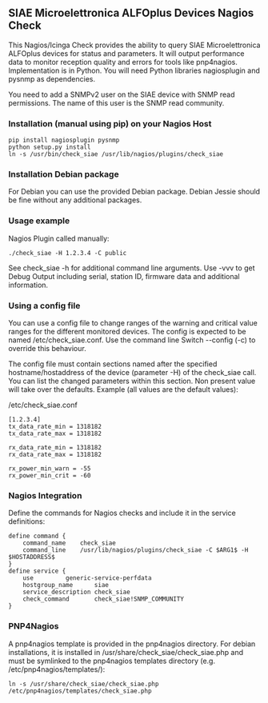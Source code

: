 ## SIAE Microelettronica ALFOplus Devices Nagios Check

This Nagios/Icinga Check provides the ability to query SIAE Microelettronica ALFOplus devices for status and parameters. It will output performance data to monitor reception quality and errors for tools like pnp4nagios.
Implementation is in Python. You will need Python libraries nagiosplugin and pysnmp as dependencies.

You need to add a SNMPv2 user on the SIAE device with SNMP read permissions. The name of this user is the SNMP read community. 

### Installation (manual using pip) on your Nagios Host
```
pip install nagiosplugin pysnmp
python setup.py install
ln -s /usr/bin/check_siae /usr/lib/nagios/plugins/check_siae
```

### Installation Debian package

For Debian you can use the provided Debian package. Debian Jessie should be fine without any additional packages. 


### Usage example

Nagios Plugin called manually:

```
./check_siae -H 1.2.3.4 -C public
```

See check_siae -h for additional command line arguments. Use -vvv to get Debug Output including serial, station ID, firmware data and additional information.


### Using a config file

You can use a config file to change ranges of the warning and critical value ranges for the different monitored devices. The config is expected to be named /etc/check_siae.conf.
Use the command line Switch --config (-c) to override this behaviour.

The config file must contain sections named after the specified hostname/hostaddress of the device (parameter -H) of the check_siae call. You can list the changed parameters within this section. Non present value will take over the defaults. Example (all values are the default values):

/etc/check_siae.conf
```
[1.2.3.4]
tx_data_rate_min = 1318182
tx_data_rate_max = 1318182

rx_data_rate_min = 1318182
rx_data_rate_max = 1318182

rx_power_min_warn = -55
rx_power_min_crit = -60
```


### Nagios Integration

Define the commands for Nagios checks and include it in the service definitions:

```
define command {
	command_name	check_siae
	command_line	/usr/lib/nagios/plugins/check_siae -C $ARG1$ -H $HOSTADDRESS$
}
define service {
	use			generic-service-perfdata
	hostgroup_name		siae
	service_description	check_siae
	check_command		check_siae!SNMP_COMMUNITY
}
```

### PNP4Nagios

A pnp4nagios template is provided in the pnp4nagios directory. For debian installations, it is installed in /usr/share/check_siae/check_siae.php and must be symlinked to the pnp4nagios templates directory (e.g. /etc/pnp4nagios/templates/):

```
ln -s /usr/share/check_siae/check_siae.php /etc/pnp4nagios/templates/check_siae.php
```
